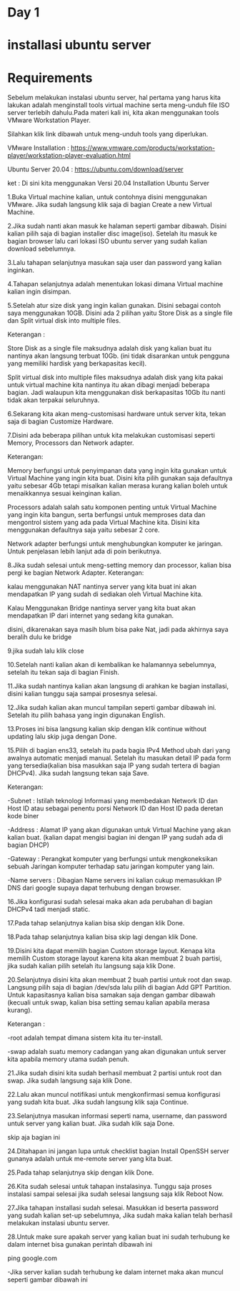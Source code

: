 # Day 1
# installasi ubuntu server
# Requirements

Sebelum melakukan instalasi ubuntu server, hal pertama yang harus kita lakukan adalah menginstall tools virtual machine serta meng-unduh file ISO server terlebih dahulu.Pada materi kali ini, kita akan menggunakan tools VMware Workstation Player.

Silahkan klik link dibawah untuk meng-unduh tools yang diperlukan.

VMware Installation : https://www.vmware.com/products/workstation-player/workstation-player-evaluation.html

Ubuntu Server 20.04 : https://ubuntu.com/download/server 

ket : Di sini kita menggunakan Versi 20.04
Installation Ubuntu Server

1.Buka Virtual machine kalian, untuk contohnya disini menggunakan VMware. Jika sudah langsung klik saja di bagian Create a new Virtual Machine. 

2.Jika sudah nanti akan masuk ke halaman seperti gambar dibawah. Disini kalian pilih saja di bagian installer disc image(iso). Setelah itu masuk ke bagian browser lalu cari lokasi ISO ubuntu server yang sudah kalian download sebelumnya.

3.Lalu tahapan selanjutnya masukan saja user dan password yang kalian inginkan.


4.Tahapan selanjutnya adalah menentukan lokasi dimana Virtual machine kalian ingin disimpan.



5.Setelah atur size disk yang ingin kalian gunakan. Disini sebagai contoh saya menggunakan 10GB. Disini ada 2 pilihan yaitu Store Disk as a single file dan Split virtual disk into multiple files.

Keterangan :

Store Disk as a single file maksudnya adalah disk yang kalian buat itu nantinya akan langsung terbuat 10Gb. (ini tidak disarankan untuk pengguna yang memiliki hardisk yang berkapasitas kecil).

Split virtual disk into multiple files maksudnya adalah disk yang kita pakai untuk virtual machine kita nantinya itu akan dibagi menjadi beberapa bagian. Jadi walaupun kita menggunakan disk berkapasitas 10Gb itu nanti tidak akan terpakai seluruhnya. 

6.Sekarang kita akan meng-customisasi hardware untuk server kita, tekan saja di bagian Customize Hardware. 

7.Disini ada beberapa pilihan untuk kita melakukan customisasi seperti Memory, Processors dan Network adapter.

Keterangan:

Memory berfungsi untuk penyimpanan data yang ingin kita gunakan untuk Virtual Machine yang ingin kita buat. Disini kita pilih gunakan saja defaultnya yaitu sebesar 4Gb tetapi misalkan kalian merasa kurang kalian boleh untuk menaikkannya sesuai keinginan kalian.

Processors adalah salah satu komponen penting untuk Virtual Machine yang ingin kita bangun, serta berfungsi untuk memproses data dan mengontrol sistem yang ada pada Virtual Machine kita. Disini kita menggunakan defaultnya saja yaitu sebesar 2 core.

Network adapter berfungsi untuk menghubungkan komputer ke jaringan. Untuk penjelasan lebih lanjut ada di poin berikutnya.

8.Jika sudah selesai untuk meng-setting memory dan processor, kalian bisa pergi ke bagian Network Adapter. Keterangan:

kalau menggunakan NAT nantinya server yang kita buat ini akan mendapatkan IP yang sudah di sediakan oleh Virtual Machine kita.

Kalau Menggunakan Bridge nantinya server yang kita buat akan mendapatkan IP dari internet yang sedang kita gunakan. 

disini, dikarenakan saya masih blum bisa pake Nat, jadi pada akhirnya saya beralih dulu ke bridge


9.jika sudah lalu klik close

10.Setelah nanti kalian akan di kembalikan ke halamannya sebelumnya, setelah itu tekan saja di bagian Finish.


11.Jika sudah nantinya kalian akan langsung di arahkan ke bagian installasi, disini kalian tunggu saja sampai prosesnya selesai. 

12.Jika sudah kalian akan muncul tampilan seperti gambar dibawah ini. Setelah itu pilih bahasa yang ingin digunakan English. 

13.Proses ini bisa langsung kalian skip dengan klik continue without updating lalu skip juga dengan Done. 

15.Pilih di bagian ens33, setelah itu pada bagia IPv4 Method ubah dari yang awalnya automatic menjadi manual. Setelah itu masukan detail IP pada form yang tersedia(kalian bisa masukkan saja IP yang sudah tertera di bagian DHCPv4). Jika sudah langsung tekan saja Save.

Keterangan:

-Subnet : Istilah teknologi Informasi yang membedakan Network ID dan Host ID atau sebagai penentu porsi Network ID dan Host ID pada deretan kode biner

-Address : Alamat IP yang akan digunakan untuk Virtual Machine yang akan kalian buat. (kalian dapat mengisi bagian ini dengan IP yang sudah ada di bagian DHCP)

-Gateway : Perangkat komputer yang berfungsi untuk mengkoneksikan sebuah Jaringan komputer terhadap satu jaringan komputer yang lain.

-Name servers : Dibagian Name servers ini kalian cukup memasukkan IP DNS dari google supaya dapat terhubung dengan browser. 

16.Jika konfigurasi sudah selesai maka akan ada perubahan di bagian DHCPv4 tadi menjadi static.

17.Pada tahap selanjutnya kalian bisa skip dengan klik Done. 

18.Pada tahap selanjutnya kalian bisa skip lagi dengan klik Done. 

19.Disini kita dapat memilih bagian Custom storage layout. Kenapa kita memilih Custom storage layout karena kita akan membuat 2 buah partisi, jika sudah kalian pilih setelah itu langsung saja klik Done. 

20.Selanjutnya disini kita akan membuat 2 buah partisi untuk root dan swap. Langsung pilih saja di bagian /dev/sda lalu pilih di bagian Add GPT Partition. Untuk kapasitasnya kalian bisa samakan saja dengan gambar dibawah (kecuali untuk swap, kalian bisa setting semau kalian apabila merasa kurang).

Keterangan :

-root adalah tempat dimana sistem kita itu ter-install.

-swap adalah suatu memory cadangan yang akan digunakan untuk server kita apabila memory utama sudah penuh.

21.Jika sudah disini kita sudah berhasil membuat 2 partisi untuk root dan swap. Jika sudah langsung saja klik Done. 

22.Lalu akan muncul notifikasi untuk mengkonfirmasi semua konfigurasi yang sudah kita buat. Jika sudah langsung klik saja Continue.

23.Selanjutnya masukan informasi seperti nama, username, dan password untuk server yang kalian buat. Jika sudah klik saja Done. 

skip aja bagian ini 

24.Ditahapan ini jangan lupa untuk checklist bagian Install OpenSSH server gunanya adalah untuk me-remote server yang kita buat. 

25.Pada tahap selanjutnya skip dengan klik Done. 

26.Kita sudah selesai untuk tahapan instalasinya. Tunggu saja proses instalasi sampai selesai jika sudah selesai langsung saja klik Reboot Now.

27.Jika tahapan installasi sudah selesai. Masukkan id beserta password yang sudah kalian set-up sebelumnya, Jika sudah maka kalian telah berhasil melakukan instalasi ubuntu server. 

28.Untuk make sure apakah server yang kalian buat ini sudah terhubung ke dalam internet bisa gunakan perintah dibawah ini

ping google.com

-Jika server kalian sudah terhubung ke dalam internet maka akan muncul seperti gambar dibawah ini 


